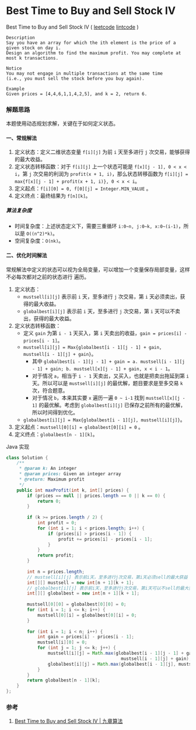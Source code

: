#  Best Time to Buy and Sell Stock IV

 Best Time to Buy and Sell Stock IV  ( [leetcode]()  [lintcode](http://www.lintcode.com/en/problem/best-time-to-buy-and-sell-stock-iv/) )

```
Description
Say you have an array for which the ith element is the price of a given stock on day i.
Design an algorithm to find the maximum profit. You may complete at most k transactions.

Notice
You may not engage in multiple transactions at the same time 
(i.e., you must sell the stock before you buy again).

Example
Given prices = [4,4,6,1,1,4,2,5], and k = 2, return 6.
```

### 解题思路

本题使用动态规划求解，关键在于如何定义状态。

#### 一、常规解法

1. 定义状态：定义二维状态变量 `f[i][j]` 为前 `i` 天至多进行 `j` 次交易，能够获得的最大收益。
2. 定义状态转移函数：对于 `f[i][j]` 上一个状态可能是 `f[x][j - 1], 0 < x < i`，第 `j` 次交易的利润为 `profit(x + 1, i)`，那么状态转移函数为 `f[i][j] = max{f[x][j - 1] + profit(x + 1, i)}, 0 < x < i`。
3. 定义起点：`f[i][0] = 0, f[0][j] = Integer.MIN_VALUE` 。
4. 定义终点：最终结果为 `f[n][k]`。

##### 算法复杂度

- 时间复杂度：上述状态定义下，需要三重循环 `i:0~n, j:0~k, x:0~(i-1)`，所以是 `O((n^2)*k)`。
- 空间复杂度：`O(nk)`。

#### 二、优化时间解法

常规解法中定义的状态可以视为全局变量，可以增加一个变量保存局部变量，这样不必每次都对之前的状态进行 遍历。

1. 定义状态：
   - `mustsell[i][j]` 表示前 `i` 天，至多进行 `j` 次交易，第 `i` 天必须卖出，获得的最大收益。
   - `globalbest[i][j]` 表示前 `i` 天，至多进行 `j` 次交易，第 `i` 天可以不卖出，获得的最大收益。
2. 定义状态转移函数：
   - 定义 `gain` 为第 `i - 1` 天买入，第 `i` 天卖出的收益，`gain = prices[i] - prices[i - 1]`。
   - `mustsell[i][j] = Max{globalbest[i - 1][j - 1] + gain, mustsell[i - 1][j] + gain}`。
     - 其中 `globalbest[i - 1][j - 1] + gain = a. mustsell[i - 1][j - 1] + gain; b. mustsell[x][j - 1] + gain, x < i - 1`。
     - 对于情况 `a`，相当于 `i - 1` 天卖出，又买入，也就是把卖出拖延到第 `i` 天。所以可以是 `mustsell[i][j]` 的最优解，题目要求是至多交易 `k` 次，符合题意。
     - 对于情况 `b`，本来其实要 `x` 遍历一遍 `0 ~ i-1` 找到 `mustsell[x][j - 1]` 的最优解。考虑到 `globalbest[i][j]` 已保存之前所有的最优解，所以时间得到优化。
   - `globalbest[i][j] = Max{globalbest[i - 1][j], mustsell[i][j]}`。
3. 定义起点：`mustsell[0][i] = globalbest[0][i] = 0` 。
4. 定义终点：`globalbest[n - 1][k]`。

Java 实现

```java
class Solution {
    /**
     * @param k: An integer
     * @param prices: Given an integer array
     * @return: Maximum profit
     */
    public int maxProfit(int k, int[] prices) {
        if (prices == null || prices.length == 0 || k == 0) {
            return 0;
        }
        
        if (k >= prices.length / 2) {
            int profit = 0;
            for (int i = 1; i < prices.length; i++) {
                if (prices[i] > prices[i - 1]) {
                    profit += prices[i] - prices[i - 1];
                }
            }
            return profit;
        }
        
        int n = prices.length;
        // mustsell[i][j] 表示前i天，至多进行j次交易，第i天必须sell的最大获益 
        int[][] mustsell = new int[n + 1][k + 1];
        // globalbest[i][j] 表示前i天，至多进行j次交易，第i天可以不sell的最大获益
        int[][] globalbest = new int[n + 1][k + 1];
        
        mustsell[0][0] = globalbest[0][0] = 0;
        for (int i = 1; i <= k; i++) {
            mustsell[0][i] = globalbest[0][i] = 0;
        }
        
        for (int i = 1; i < n; i++) {
            int gain = prices[i] - prices[i - 1];
            mustsell[i][0] = 0;
            for (int j = 1; j <= k; j++) {
                mustsell[i][j] = Math.max(globalbest[i - 1][j - 1] + gain,
                                            mustsell[i - 1][j] + gain);
                globalbest[i][j] = Math.max(globalbest[i - 1][j], mustsell[i][j]);
            }
        }
        return globalbest[n - 1][k];
    }
};
```



### 参考

1. [Best Time to Buy and Sell Stock IV | 九章算法](http://www.jiuzhang.com/solutions/best-time-to-buy-and-sell-stock-iv/)